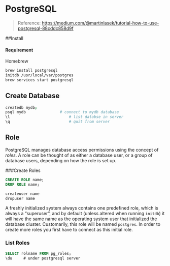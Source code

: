 # PostgreSQL

> Reference: <https://medium.com/@martinlasek/tutorial-how-to-use-postgresql-88cddc858d9f>

##Install

#### Requirement

Homebrew

```bash
brew install postgresql
initdb /usr/local/var/postgres
brew services start postgresql
```

## Create Database

```bash
createdb mydb;
psql mydb				# connect to mydb database
\l							# list databse in server
\q							# quit from server
```

## Role

PostgreSQL manages database access permissions using the concept of *roles*. A role can be thought of as either a database user, or a group of database users, depending on how the role is set up.

###Create Roles

```sql
CREATE ROLE name;
DROP ROLE name;
```

```bash
createuser name
dropuser name
```

A freshly initialized system always contains one predefined role, which is always a “superuser”, and by default (unless altered when running `initdb`) it will have the same name as the operating system user that initialized the database cluster. Customarily, this role will be named `postgres`. In order to create more roles you first have to connect as this initial role.

### List Roles

```sql
SELECT rolname FROM pg_roles;
\du		# under postgresql server
```



